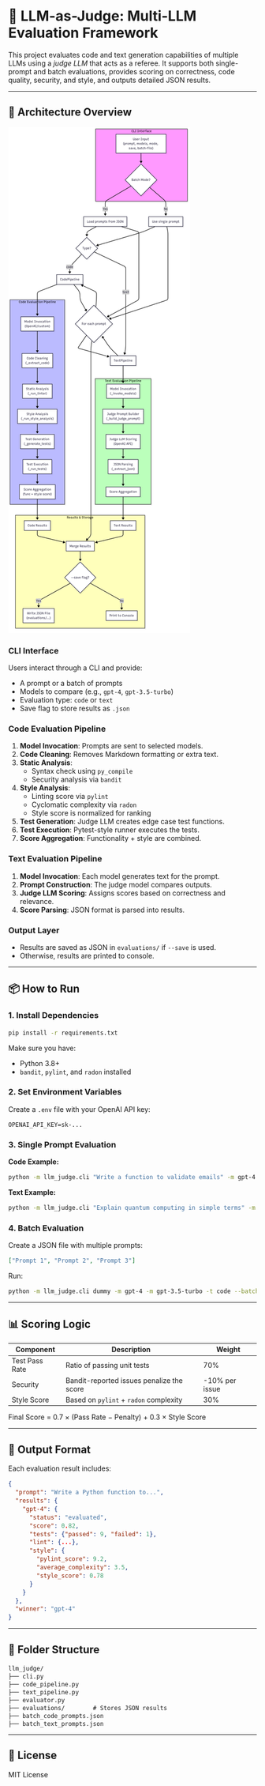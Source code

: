 # 🧠 LLM-as-Judge: Multi-LLM Evaluation Framework

This project evaluates code and text generation capabilities of multiple LLMs using a *judge LLM* that acts as a referee. It supports both single-prompt and batch evaluations, provides scoring on correctness, code quality, security, and style, and outputs detailed JSON results.

---

## 📐 Architecture Overview

![Architecture Flow](images/flow_diagram.png)


### CLI Interface
Users interact through a CLI and provide:
- A prompt or a batch of prompts
- Models to compare (e.g., `gpt-4`, `gpt-3.5-turbo`)
- Evaluation type: `code` or `text`
- Save flag to store results as `.json`

### Code Evaluation Pipeline
1. **Model Invocation**: Prompts are sent to selected models.
2. **Code Cleaning**: Removes Markdown formatting or extra text.
3. **Static Analysis**:
   - Syntax check using `py_compile`
   - Security analysis via `bandit`
4. **Style Analysis**:
   - Linting score via `pylint`
   - Cyclomatic complexity via `radon`
   - Style score is normalized for ranking
5. **Test Generation**: Judge LLM creates edge case test functions.
6. **Test Execution**: Pytest-style runner executes the tests.
7. **Score Aggregation**: Functionality + style are combined.

### Text Evaluation Pipeline
1. **Model Invocation**: Each model generates text for the prompt.
2. **Prompt Construction**: The judge model compares outputs.
3. **Judge LLM Scoring**: Assigns scores based on correctness and relevance.
4. **Score Parsing**: JSON format is parsed into results.

### Output Layer
- Results are saved as JSON in `evaluations/` if `--save` is used.
- Otherwise, results are printed to console.

---

## 📦 How to Run

### 1. Install Dependencies

```bash
pip install -r requirements.txt
```

Make sure you have:
- Python 3.8+
- `bandit`, `pylint`, and `radon` installed

### 2. Set Environment Variables

Create a `.env` file with your OpenAI API key:

```env
OPENAI_API_KEY=sk-...
```

### 3. Single Prompt Evaluation

**Code Example:**
```bash
python -m llm_judge.cli "Write a function to validate emails" -m gpt-4 -m gpt-3.5-turbo -t code --save
```

**Text Example:**
```bash
python -m llm_judge.cli "Explain quantum computing in simple terms" -m gpt-4 -m gpt-3.5-turbo -t text --save
```

### 4. Batch Evaluation

Create a JSON file with multiple prompts:
```json
["Prompt 1", "Prompt 2", "Prompt 3"]
```

Run:
```bash
python -m llm_judge.cli dummy -m gpt-4 -m gpt-3.5-turbo -t code --batch-file path/to/batch.json --save
```

---

## 📊 Scoring Logic

| Component       | Description                                  | Weight |
|----------------|----------------------------------------------|--------|
| Test Pass Rate | Ratio of passing unit tests                  | 70%    |
| Security       | Bandit-reported issues penalize the score    | -10% per issue |
| Style Score    | Based on `pylint` + `radon` complexity        | 30%    |

Final Score = 0.7 × (Pass Rate − Penalty) + 0.3 × Style Score

---

## 📁 Output Format

Each evaluation result includes:

```json
{
  "prompt": "Write a Python function to...",
  "results": {
    "gpt-4": {
      "status": "evaluated",
      "score": 0.82,
      "tests": {"passed": 9, "failed": 1},
      "lint": {...},
      "style": {
        "pylint_score": 9.2,
        "average_complexity": 3.5,
        "style_score": 0.78
      }
    }
  },
  "winner": "gpt-4"
}
```

---

## 📌 Folder Structure

```
llm_judge/
├── cli.py
├── code_pipeline.py
├── text_pipeline.py
├── evaluator.py
├── evaluations/        # Stores JSON results
├── batch_code_prompts.json
├── batch_text_prompts.json
```

---

## 📄 License

MIT License